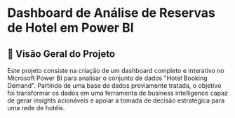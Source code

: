 # Dashboard de Análise de Reservas de Hotel em Power BI

## 📖 Visão Geral do Projeto
Este projeto consiste na criação de um dashboard completo e interativo no Microsoft Power BI para analisar o conjunto de dados "Hotel Booking Demand". Partindo de uma base de dados previamente tratada, o objetivo foi transformar os dados em uma ferramenta de business intelligence capaz de gerar insights acionáveis e apoiar a tomada de decisão estratégica para uma rede de hotéis.

